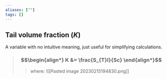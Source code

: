 ```yaml
---
aliases: [""]
tags: []
---
```


## Tail volume fraction ($K$)

A variable with no intuitive meaning, just useful for simplifying calculations.

> ### $$\begin{align*} K  &= \frac{S_{T}l}{Sc}  \end{align*}$$
>> where:
>> ![[Pasted image 20230215194830.png]]
